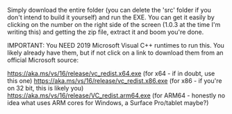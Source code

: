 Simply download the entire folder (you can delete the 'src' folder if you don't intend to build it yourself) and run the EXE. You can get it easily by clicking on the number on the right side of the screen (1.0.3 at the time I'm writing this) and getting the zip file, extract it and boom you're done.

IMPORTANT:
	You NEED 2019 Microsoft Visual C++ runtimes to run this. You likely already have them, but if not click on a link to download them from an official Microsoft source:
	
https://aka.ms/vs/16/release/vc_redist.x64.exe (for x64 - if in doubt, use this one)
https://aka.ms/vs/16/release/vc_redist.x86.exe (for x86 - if you're on 32 bit, this is likely you)
https://aka.ms/vs/16/release/VC_redist.arm64.exe (for ARM64 - honestly no idea what uses ARM cores for Windows, a Surface Pro/tablet maybe?)
